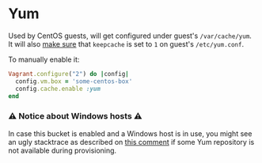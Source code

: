 # Yum

Used by CentOS guests, will get configured under guest's `/var/cache/yum`. It will
also [make sure](lib/vagrant-cachier/bucket/yum.rb#L20) that `keepcache` is set to
`1` on guest's `/etc/yum.conf`.

To manually enable it:

```ruby
Vagrant.configure("2") do |config|
  config.vm.box = 'some-centos-box'
  config.cache.enable :yum
end
```

### :warning: Notice about Windows hosts :warning:

In case this bucket is enabled and a Windows host is in use, you might see an
ugly stacktrace as described on [this comment](https://github.com/fgrehm/vagrant-cachier/issues/117#issuecomment-50548393)
if some Yum repository is not available during provisioning.
